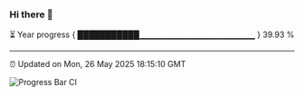 ### Hi there 👋

⏳ Year progress { ███████████▁▁▁▁▁▁▁▁▁▁▁▁▁▁▁▁▁▁▁ } 39.93 %

---

⏰ Updated on Mon, 26 May 2025 18:15:10 GMT

![Progress Bar CI](https://github.com/Shyam-Makwana/GitHub-Actions-Demo/workflows/Progress%20Bar%20CI/badge.svg)
